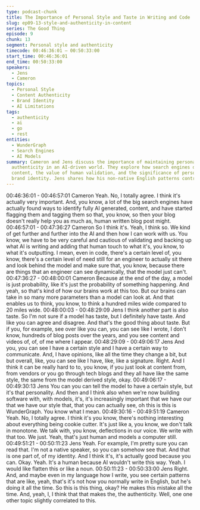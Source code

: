 ```yaml
---
type: podcast-chunk
title: The Importance of Personal Style and Taste in Writing and Code
slug: ep09-13-style-and-authenticity-in-content
series: The Good Thing
episode: 9
chunk: 13
segment: Personal style and authenticity
timecode: 00:46:36:01 – 00:50:33:00
start_time: 00:46:36:01
end_time: 00:50:33:00
speakers:
  - Jens
  - Cameron
topics:
  - Personal Style
  - Content Authenticity
  - Brand Identity
  - AI Limitations
tags:
  - authenticity
  - ai
  - go
  - rest
entities:
  - WunderGraph
  - Search Engines
  - AI Models
summary: Cameron and Jens discuss the importance of maintaining personal style and
  authenticity in an AI-driven world. They explore how search engines detect AI-generated
  content, the value of human validation, and the significance of personal taste and
  brand identity. Jens shares how his non-native English patterns contribute to authenticity.
---
```


00:46:36:01 - 00:46:57:01
Cameron
Yeah. No, I totally agree. I think it's actually very important. And, you know, a lot of the big
search engines have actually found ways to identify fully AI generated, content, and have
started flagging them and tagging them so that, you know, so then your blog doesn't really help
you as much as, human written blog post might.
00:46:57:01 - 00:47:36:27
Cameron
So I think it's. Yeah, I think so. We kind of get further and further into the AI and then how I can
work with us. You know, we have to be very careful and cautious of validating and backing up
what AI is writing and adding that human touch to what it's, you know, to what it's outputting. I
mean, even in code, there's a certain level of, you know, there's a certain level of need still for
an engineer to actually sit there and look behind the model and make sure that, you know,
because there are things that an engineer can see dynamically, that the model just can't.
00:47:36:27 - 00:48:00:01
Cameron
Because at the end of the day, a model is just probability, like it's just the probability of
something happening. And yeah, so that's kind of how our brains work at this too. But our brains
can take in so many more parameters than a model can look at. And that enables us to think,
you know, to think a hundred miles wide compared to 20 miles wide.
00:48:00:03 - 00:48:29:09
Jens
I think another part is also taste. So I'm not sure if a model has taste, but I definitely have taste.
And like you can agree and disagree. And that's the good thing about taste. But if you, for
example, see over like you can, you can see like I wrote, I don't know, hundreds of blog posts
over the years, and you see content and videos of, of, of me where I appear.
00:48:29:09 - 00:49:06:17
Jens
And you, you can see I have a certain style and I have a certain way to communicate. And, I
have opinions, like all the time they change a bit, but but overall, like, you can see like I have,
like, like a signature. Right. And I think it can be really hard to to, you know, if you just look at
content from, from vendors or you go through tech blogs and they all have like the same style,
the same from the model derived style, okay.
00:49:06:17 - 00:49:30:13
Jens
You can you can tell the model to have a certain style, but it's that personality. And then and I
think also when we're now building software with, with models, it's, it's increasingly important
that we have our that we have our style that, that you can actually see, oh this is this is
WunderGraph. You know what I mean.
00:49:30:16 - 00:49:51:19
Cameron
Yeah. No, I totally agree. I think it's you know, there's nothing interesting about everything being
cookie cutter. It's just like a, you know, we don't talk in monotone. We talk with, you know,
deflections in our voice. We write with that too. We just. Yeah, that's just human and models a
computer still.
00:49:51:21 - 00:50:11:23
Jens
Yeah. For example, I'm pretty sure you can read that. I'm not a native speaker, so you can
somehow see that. And that is one part of, of my identity. And I think it's, it's actually good
because you can. Okay. Yeah. It's a human because AI wouldn't write this way. Yeah. I would
like flatten this or like a noun.
00:50:11:23 - 00:50:33:00
Jens
Right. And, and maybe even in my language how I write, you see certain patterns that are like,
yeah, that's it's not how you normally write in English, but he's doing it all the time. So this is this
thing, okay? He makes this mistake all the time. And, yeah, I, I think that that makes the, the
authenticity. Well, one one other topic slightly correlated to this.